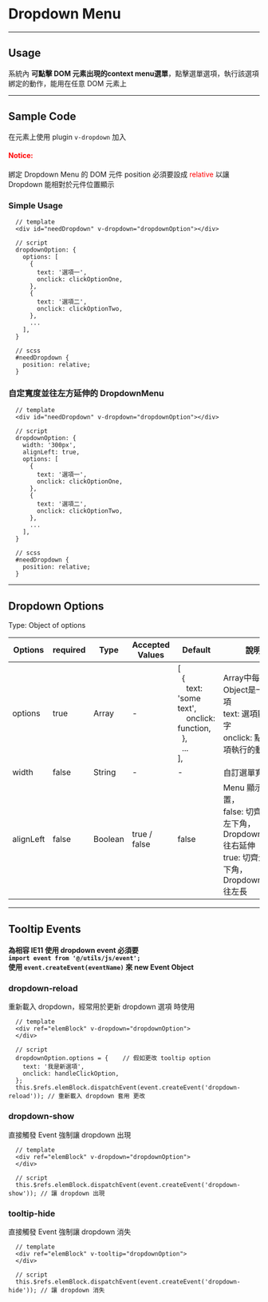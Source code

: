 # Dropdown Menu
----------------

## Usage
系統內 **可點擊 DOM 元素出現的context menu選單**，點擊選單選項，執行該選項綁定的動作，能用在任意 DOM 元素上

---
## Sample Code
在元素上使用 plugin `v-dropdown` 加入

#### <font color="red">Notice:</font>  
綁定 Dropdown Menu 的 DOM 元件 position 必須要設成 <font color="red">relative</font> 以讓 Dropdown 能相對於元件位置顯示

### Simple Usage
```
  // template
  <div id="needDropdown" v-dropdown="dropdownOption"></div>

  // script
  dropdownOption: {
    options: [
      {
        text: '選項一',
        onclick: clickOptionOne,
      },
      {
        text: '選項二',
        onclick: clickOptionTwo,
      },
      ...
    ],
  }

  // scss 
  #needDropdown {
    position: relative;
  }
```

### 自定寬度並往左方延伸的 DropdownMenu
```
  // template
  <div id="needDropdown" v-dropdown="dropdownOption"></div>

  // script
  dropdownOption: {
    width: '300px',
    alignLeft: true,
    options: [
      {
        text: '選項一',
        onclick: clickOptionOne,
      },
      {
        text: '選項二',
        onclick: clickOptionTwo,
      },
      ...
    ],
  }

  // scss
  #needDropdown {
    position: relative;
  }
```

---
## Dropdown Options
Type: Object of options

| Options | required | Type | Accepted Values | Default | 說明 |
|---|---|---|---|---|---|
| options | true | Array | - | [<br>&nbsp;&nbsp;{<br>&nbsp;&nbsp;&nbsp;&nbsp;text: 'some text',<br>&nbsp;&nbsp;&nbsp;&nbsp;onclick: function,<br>&nbsp;&nbsp;},<br>&nbsp;&nbsp;...<br>], | Array中每個Object是一個選項<br>text: 選項顯示文字<br>onclick: 點選選項執行的動作
| width | false | String | - | - | 自訂選單寬度
| alignLeft | false | Boolean | true / false | false | Menu 顯示位置，<br> false: 切齊元素左下角，DropdownMenu 往右延伸<br>true: 切齊元素右下角，DropdownMenu 往左長

---
## Tooltip Events

#### 為相容 IE11 使用 dropdown event 必須要 <br>`import event from '@/utils/js/event';`<br> 使用 `event.createEvent(eventName)` 來 new Event Object

### dropdown-reload
重新載入 dropdown，經常用於更新 dropdown 選項 時使用

```
  // template
  <div ref="elemBlock" v-dropdown="dropdownOption">
  </div>

  // script 
  dropdownOption.options = {    // 假如更改 tooltip option
    text: '我是新選項',
    onclick: handleClickOption,
  };  
  this.$refs.elemBlock.dispatchEvent(event.createEvent('dropdown-reload')); // 重新載入 dropdown 套用 更改
```

### dropdown-show
直接觸發 Event 強制讓 dropdown 出現

```
  // template
  <div ref="elemBlock" v-dropdown="dropdownOption">
  </div>

  // script 
  this.$refs.elemBlock.dispatchEvent(event.createEvent('dropdown-show')); // 讓 dropdown 出現
```

### tooltip-hide
直接觸發 Event 強制讓 dropdown 消失

```
  // template
  <div ref="elemBlock" v-tooltip="dropdownOption">
  </div>

  // script 
  this.$refs.elemBlock.dispatchEvent(event.createEvent('dropdown-hide')); // 讓 dropdown 消失
```